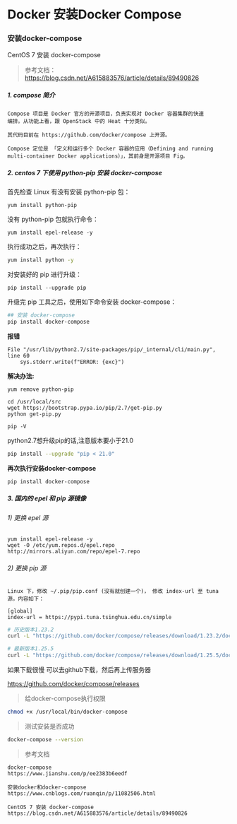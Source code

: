 # Docker 安装Docker Compose

### 安装docker-compose


CentOS 7 安装 docker-compose
> 参考文档：https://blog.csdn.net/A615883576/article/details/89490826
##### 1. compose 简介
	Compose 项目是 Docker 官方的开源项目，负责实现对 Docker 容器集群的快速
	编排。从功能上看，跟 OpenStack 中的 Heat 十分类似。
	
	其代码目前在 https://github.com/docker/compose 上开源。
	
	Compose 定位是 「定义和运行多个 Docker 容器的应用（Defining and running
	multi-container Docker applications）」，其前身是开源项目 Fig。

##### 2. centos 7 下使用 python-pip 安装 docker-compose

首先检查 Linux 有没有安装 python-pip 包：

```
yum install python-pip
```

没有 python-pip 包就执行命令：

```
yum install epel-release -y 
```

执行成功之后，再次执行：

```bash
yum install python -y
```

对安装好的 pip 进行升级：

```
pip install --upgrade pip
```

升级完 pip 工具之后，使用如下命令安装 docker-compose：

```bash
## 安装 docker-compose
pip install docker-compose 
```

**报错**

```
File "/usr/lib/python2.7/site-packages/pip/_internal/cli/main.py", line 60
    sys.stderr.write(f"ERROR: {exc}")
```

**解决办法:**

```
yum remove python-pip

cd /usr/local/src
wget https://bootstrap.pypa.io/pip/2.7/get-pip.py
python get-pip.py

pip -V

```

python2.7想升级pip的话,注意版本要小于21.0

```bash
pip install --upgrade "pip < 21.0"
```

**再次执行安装docker-compose**

```bash
pip install docker-compose 
```



##### 3. 国内的 epel 和 pip 源镜像

###### 1)  更换 epel 源
	yum install epel-release -y
	wget -O /etc/yum.repos.d/epel.repo http://mirrors.aliyun.com/repo/epel-7.repo

###### 2)  更换 pip 源
	Linux 下，修改 ~/.pip/pip.conf (没有就创建一个)， 修改 index-url 至 tuna 源，内容如下：
	
	[global]
	index-url = https://pypi.tuna.tsinghua.edu.cn/simple




``` bash
# 历史版本1.23.2
curl -L "https://github.com/docker/compose/releases/download/1.23.2/docker-compose-$(uname -s)-$(uname -m)" -o /usr/local/bin/docker-compose

# 最新版本1.25.5
curl -L "https://github.com/docker/compose/releases/download/1.25.5/docker-compose-$(uname -s)-$(uname -m)" -o /usr/local/bin/docker-compose
```

如果下载很慢 可以去github下载，然后再上传服务器

https://github.com/docker/compose/releases

> 给docker-compose执行权限

```bash
chmod +x /usr/local/bin/docker-compose
```

> 测试安装是否成功

```bash
docker-compose --version
```



> 参考文档

```
docker-compose
https://www.jianshu.com/p/ee2383b6eedf

安装docker和docker-compose
https://www.cnblogs.com/ruanqin/p/11082506.html

CentOS 7 安装 docker-compose
https://blog.csdn.net/A615883576/article/details/89490826
```

